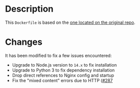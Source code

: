 # Description

This `Dockerfile` is based on the [one located on the original repo](https://github.com/Bottelet/DaybydayCRM/blob/2.2.1/Dockerfile).

# Changes

It has been modified to fix a few issues encountered:

* Upgrade to Node.js version to `14.x` to fix installation
* Upgrade to Python 3 to fix dependency installation
* Drop direct references to Nginx config and startup
* Fix the "mixed content" errors due to HTTP ([#287](https://github.com/Bottelet/DaybydayCRM/issues/287)
